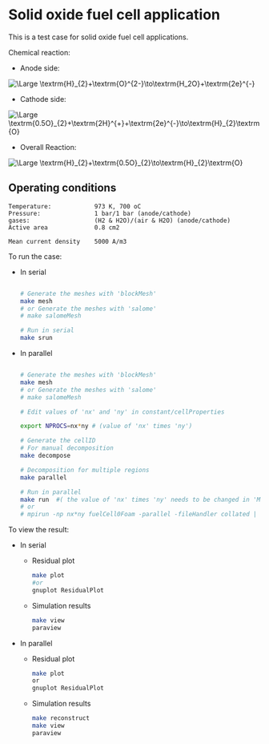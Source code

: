 # __Solid oxide fuel cell application__

This is a test case for solid oxide fuel cell applications.

Chemical reaction:

- Anode side:
<img src="https://latex.codecogs.com/svg.latex?\Large&space;\textrm{H}_{2}+\textrm{O}^{2-}\to\textrm{H}_2\textrm{O}+\textrm{2e}^{-}" title="\Large \textrm{H}_{2}+\textrm{O}^{2-}\to\textrm{H_2O}+\textrm{2e}^{-}" />

- Cathode side:
<img src="https://latex.codecogs.com/svg.latex?\Large&space;\textrm{0.5O}_{2}+\text{2e}^{-}\to\textrm{O}_{2-}" title="\Large \textrm{0.5O}_{2}+\textrm{2H}^{+}+\textrm{2e}^{-}\to\textrm{H}_{2}\textrm{O}" />

- Overall Reaction:
<img src="https://latex.codecogs.com/svg.latex?\Large&space;\textrm{H}_{2}+\textrm{0.5O}_{2}\to\textrm{H}_{2}\textrm{O}" title="\Large \textrm{H}_{2}+\textrm{0.5O}_{2}\to\textrm{H}_{2}\textrm{O}" />

## Operating conditions

```none
Temperature:            973 K, 700 oC
Pressure:               1 bar/1 bar (anode/cathode)
gases:                  (H2 & H2O)/(air & H2O) (anode/cathode)
Active area             0.8 cm2

Mean current density    5000 A/m3
```

To run the case:

- In serial

    ```bash

    # Generate the meshes with 'blockMesh'
    make mesh
    # or Generate the meshes with 'salome'
    # make salomeMesh

    # Run in serial
    make srun

    ```

- In parallel

    ```bash

    # Generate the meshes with 'blockMesh'
    make mesh
    # or Generate the meshes with 'salome'
    # make salomeMesh

    # Edit values of 'nx' and 'ny' in constant/cellProperties

    export NPROCS=nx*ny # (value of 'nx' times 'ny')

    # Generate the cellID
    # For manual decomposition
    make decompose

    # Decomposition for multiple regions
    make parallel

    # Run in parallel
    make run  #( the value of 'nx' times 'ny' needs to be changed in 'Makefile')
    # or
    # mpirun -np nx*ny fuelCell0Foam -parallel -fileHandler collated | tee log.run

    ```

To view the result:

- In serial

  - Residual plot

    ```bash
    make plot
    #or
    gnuplot ResidualPlot

    ```

  - Simulation results

    ```bash
    make view
    paraview

    ```

- In parallel

  - Residual plot

    ```bash
    make plot
    or
    gnuplot ResidualPlot
    ```

  - Simulation results

    ```bash
    make reconstruct
    make view
    paraview
    ```
